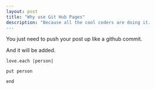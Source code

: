 ```yaml
---
layout: post
title: "Why use Git Hub Pages"
description: "Because all the cool coders are doing it.
---
```


You just need to push your post up like a github commit.

And it will be added.

```
love.each |person|

put person

end

```


